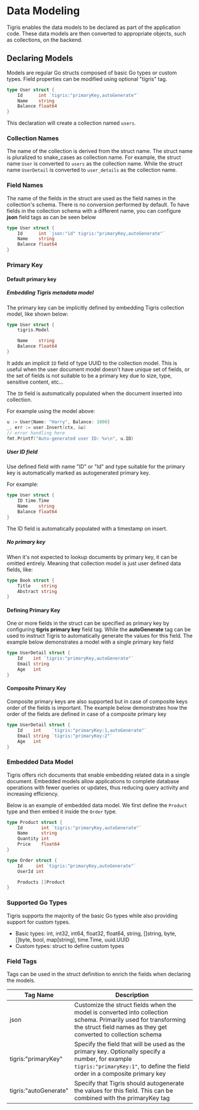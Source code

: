 # Data Modeling

Tigris enables the data models to be declared as part of the
application code. These data models are then converted to appropriate
objects, such as collections, on the backend.

## Declaring Models

Models are regular Go structs composed of basic Go types or custom types.
Field properties can be modified using optional "tigris" tag.

```go
type User struct {
    Id      int `tigris:"primaryKey,autoGenerate"`
    Name    string
    Balance float64
}
```

This declaration will create a collection named `users`.

### Collection Names

The name of the collection is derived from the struct name. The struct
name is pluralized to snake_cases as collection name. For example, the
struct name `User` is converted to `users` as the collection name. While
the struct name `UserDetail` is converted to `user_details` as the
collection name.

### Field Names

The name of the fields in the struct are used as the field names in the
collection's schema. There is no conversion performed by default. To have
fields in the collection schema with a different name, you can configure
**json** field tags as can be seen below

```go
type User struct {
    Id      int `json:"id" tigris:"primaryKey,autoGenerate"`
    Name    string
    Balance float64
}
```

### Primary Key

#### Default primary key

##### Embedding Tigris metadata model

The primary key can be implicitly defined by embedding Tigris collection model,
like shown below:

```go
type User struct {
	tigris.Model

    Name    string
    Balance float64
}
```

It adds an implicit `ID` field of type UUID to the collection model.
This is useful when the user document model doesn't have unique set of fields,
or the set of fields is not suitable to be a primary key due to size, type,
sensitive content, etc...

The `ID` field is automatically populated when the document inserted into collection.

For example using the model above:

```go
u := User{Name: "Harry", Balance: 1000}
_, err := user.Insert(ctx, &u)
// error handling here
fmt.Printf("Auto-generated user ID: %v\n", u.ID)
```

##### User ID field

Use defined field with name "ID" or "Id" and type suitable for the primary key is
automatically marked as autogenerated primary key.

For example:

```go
type User struct {
    ID time.Time
    Name    string
    Balance float64
}
```

The ID field is automatically populated with a timestamp on insert.

##### No primary key

When it's not expected to lookup documents by primary key, it can be omitted entirely.
Meaning that collection model is just user defined data fields, like:

```go
type Book struct {
    Title    string
    Abstract string
}
```

#### Defining Primary Key

One or more fields in the struct can be specified as primary key by
configuring **tigris primary key** field tag. While the **autoGenerate** tag
can be used to instruct Tigris to automatically generate the values for this
field. The example below demonstrates a model with a single primary key field

```go
type UserDetail struct {
	Id    int `tigris:"primaryKey,autoGenerate"`
	Email string
	Age   int
}
```

#### Composite Primary Key

Composite primary keys are also supported but in case of composite keys
order of the fields is important. The example below demonstrates
how the order of the fields are defined in case of a composite primary key

```go
type UserDetail struct {
	Id    int    `tigris:"primaryKey:1,autoGenerate"`
	Email string `tigris:"primaryKey:2"`
	Age   int
}
```

### Embedded Data Model

Tigris offers rich documents that enable embedding related data in a single
document. Embedded models allow applications to complete database operations
with fewer queries or updates, thus reducing query activity and increasing
efficiency.

Below is an example of embedded data model. We first define the `Product`
type and then embed it inside the `Order` type.

```go
type Product struct {
	Id       int `tigris:"primaryKey,autoGenerate"`
	Name     string
	Quantity int
	Price    float64
}

type Order struct {
	Id     int `tigris:"primaryKey,autoGenerate"`
	UserId int

	Products []Product
}
```

### Supported Go Types

Tigris supports the majority of the basic Go types while also providing support
for custom types.

- Basic types: int, int32, int64, float32, float64, string, []string, byte,
  []byte, bool, map[string], time.Time, uuid.UUID
- Custom types: struct to define custom types

### Field Tags

Tags can be used in the struct definition to enrich the fields when
declaring the models.

| Tag Name              | Description                                                                                                                                                                       |
| --------------------- | --------------------------------------------------------------------------------------------------------------------------------------------------------------------------------- |
| json                  | Customize the struct fields when the model is converted into collection schema. Primarily used for transforming the struct field names as they get converted to collection schema |
| tigris:"primaryKey"   | Specify the field that will be used as the primary key. Optionally specify a number, for example `tigris:"primaryKey:1"`, to define the field order in a composite primary key    |
| tigris:"autoGenerate" | Specify that Tigris should autogenerate the values for this field. This can be combined with the primaryKey tag                                                                   |
